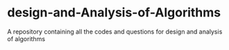 # design-and-Analysis-of-Algorithms
A repository containing all the codes and questions for design and analysis of algorithms
